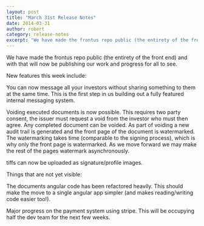 ```yaml
---
layout: post
title: "March 31st Release Notes"
date: 2014-03-31
author: robert
category: release-notes
excerpt: "We have made the frontus repo public (the entirety of the front end) and with that will now be publishing our work and progress for all to see."
---
```


We have made the frontus repo public (the entirety of the front end) and with that will now be publishing our work and progress for all to see.

New features this week include:

You can now message all your investors without sharing something to them at the same time. This is the first step in us building out a fully featured internal messaging system.

Voiding executed documents is now possible. This requires two party consent, the issuer must request a void from the investor who must then agree. Any completed document can be voided. As part of voiding a new audit trail is generated and the front page of the document is watermarked. The watermarking takes time (comparable to the signing process), which is why only the front page is watermarked. As we move forward we may make the rest of the pages watermark asynchronously.

tiffs can now be uploaded as signature/profile images.

Things that are not yet visible:

The documents angular code has been refactored heavily. This should make the move to a single angular app simpler (and makes reading/writing code easier too!).

Major progress on the payment system using stripe. This will be occupying half the dev team for the next few weeks.